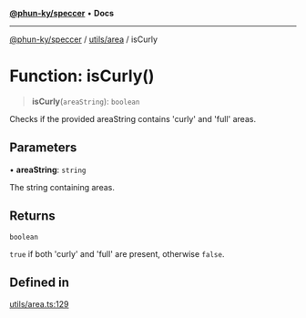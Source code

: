 [**@phun-ky/speccer**](../../../README.md) • **Docs**

***

[@phun-ky/speccer](../../../README.md) / [utils/area](../README.md) / isCurly

# Function: isCurly()

> **isCurly**(`areaString`): `boolean`

Checks if the provided areaString contains 'curly' and 'full' areas.

## Parameters

• **areaString**: `string`

The string containing areas.

## Returns

`boolean`

`true` if both 'curly' and 'full' are present, otherwise `false`.

## Defined in

[utils/area.ts:129](https://github.com/phun-ky/speccer/blob/main/src/utils/area.ts#L129)
